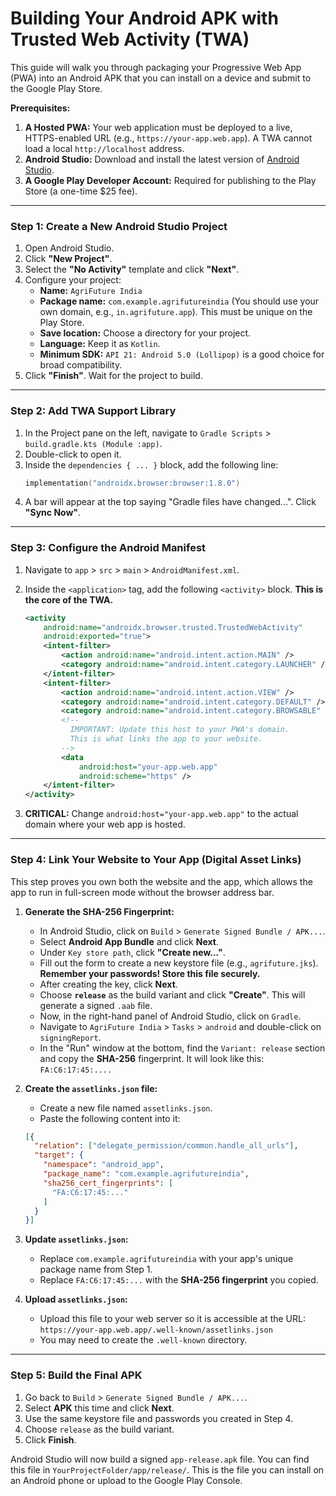 # Building Your Android APK with Trusted Web Activity (TWA)

This guide will walk you through packaging your Progressive Web App (PWA) into an Android APK that you can install on a device and submit to the Google Play Store.

**Prerequisites:**
1.  **A Hosted PWA:** Your web application must be deployed to a live, HTTPS-enabled URL (e.g., `https://your-app.web.app`). A TWA cannot load a local `http://localhost` address.
2.  **Android Studio:** Download and install the latest version of [Android Studio](https://developer.android.com/studio).
3.  **A Google Play Developer Account:** Required for publishing to the Play Store (a one-time $25 fee).

---

### Step 1: Create a New Android Studio Project

1.  Open Android Studio.
2.  Click **"New Project"**.
3.  Select the **"No Activity"** template and click **"Next"**.
4.  Configure your project:
    *   **Name:** `AgriFuture India`
    *   **Package name:** `com.example.agrifutureindia` (You should use your own domain, e.g., `in.agrifuture.app`). This must be unique on the Play Store.
    *   **Save location:** Choose a directory for your project.
    *   **Language:** Keep it as `Kotlin`.
    *   **Minimum SDK:** `API 21: Android 5.0 (Lollipop)` is a good choice for broad compatibility.
5.  Click **"Finish"**. Wait for the project to build.

---

### Step 2: Add TWA Support Library

1.  In the Project pane on the left, navigate to `Gradle Scripts` > `build.gradle.kts (Module :app)`.
2.  Double-click to open it.
3.  Inside the `dependencies { ... }` block, add the following line:
    ```kotlin
    implementation("androidx.browser:browser:1.8.0")
    ```
4.  A bar will appear at the top saying "Gradle files have changed...". Click **"Sync Now"**.

---

### Step 3: Configure the Android Manifest

1.  Navigate to `app` > `src` > `main` > `AndroidManifest.xml`.
2.  Inside the `<application>` tag, add the following `<activity>` block. **This is the core of the TWA.**

    ```xml
    <activity
        android:name="androidx.browser.trusted.TrustedWebActivity"
        android:exported="true">
        <intent-filter>
            <action android:name="android.intent.action.MAIN" />
            <category android:name="android.intent.category.LAUNCHER" />
        </intent-filter>
        <intent-filter>
            <action android:name="android.intent.action.VIEW" />
            <category android:name="android.intent.category.DEFAULT" />
            <category android:name="android.intent.category.BROWSABLE" />
            <!--
              IMPORTANT: Update this host to your PWA's domain.
              This is what links the app to your website.
            -->
            <data
                android:host="your-app.web.app"
                android:scheme="https" />
        </intent-filter>
    </activity>
    ```

3.  **CRITICAL:** Change `android:host="your-app.web.app"` to the actual domain where your web app is hosted.

---

### Step 4: Link Your Website to Your App (Digital Asset Links)

This step proves you own both the website and the app, which allows the app to run in full-screen mode without the browser address bar.

1.  **Generate the SHA-256 Fingerprint:**
    *   In Android Studio, click on `Build` > `Generate Signed Bundle / APK...`.
    *   Select **Android App Bundle** and click **Next**.
    *   Under `Key store path`, click **"Create new..."**.
    *   Fill out the form to create a new keystore file (e.g., `agrifuture.jks`). **Remember your passwords! Store this file securely.**
    *   After creating the key, click **Next**.
    *   Choose **`release`** as the build variant and click **"Create"**. This will generate a signed `.aab` file.
    *   Now, in the right-hand panel of Android Studio, click on `Gradle`.
    *   Navigate to `AgriFuture India` > `Tasks` > `android` and double-click on `signingReport`.
    *   In the "Run" window at the bottom, find the `Variant: release` section and copy the **SHA-256** fingerprint. It will look like this: `FA:C6:17:45:....`

2.  **Create the `assetlinks.json` file:**
    *   Create a new file named `assetlinks.json`.
    *   Paste the following content into it:

    ```json
    [{
      "relation": ["delegate_permission/common.handle_all_urls"],
      "target": {
        "namespace": "android_app",
        "package_name": "com.example.agrifutureindia",
        "sha256_cert_fingerprints": [
          "FA:C6:17:45:..."
        ]
      }
    }]
    ```

3.  **Update `assetlinks.json`:**
    *   Replace `com.example.agrifutureindia` with your app's unique package name from Step 1.
    *   Replace `FA:C6:17:45:...` with the **SHA-256 fingerprint** you copied.

4.  **Upload `assetlinks.json`:**
    *   Upload this file to your web server so it is accessible at the URL:
        `https://your-app.web.app/.well-known/assetlinks.json`
    *   You may need to create the `.well-known` directory.

---

### Step 5: Build the Final APK

1.  Go back to `Build` > `Generate Signed Bundle / APK...`.
2.  Select **APK** this time and click **Next**.
3.  Use the same keystore file and passwords you created in Step 4.
4.  Choose `release` as the build variant.
5.  Click **Finish**.

Android Studio will now build a signed `app-release.apk` file. You can find this file in `YourProjectFolder/app/release/`. This is the file you can install on an Android phone or upload to the Google Play Console.